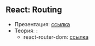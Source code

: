 ## React: Routing

- Презентация: [ссылка](https://github.com/ait-tr/cohort31.1/blob/main/front_end/lesson_26/React_routing.pdf)
- Теория: :
  - react-router-dom: [ссылка](https://reactrouter.com/en/main)
